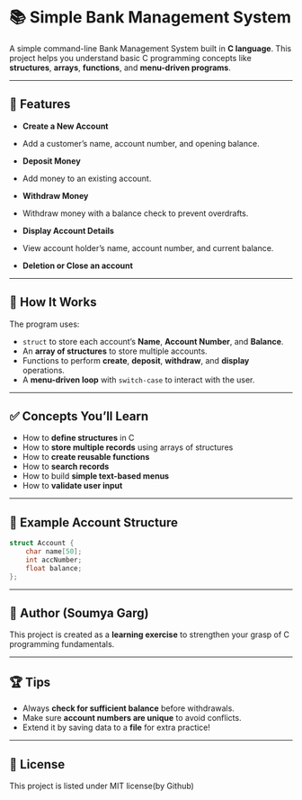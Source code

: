 

# 📚 Simple Bank Management System

A simple command-line Bank Management System built in **C language**.
This project helps you understand basic C programming concepts like **structures**, **arrays**, **functions**, and **menu-driven programs**.

---

## 🚀 Features

*  **Create a New Account**

  * Add a customer’s name, account number, and opening balance.
*  **Deposit Money**

  * Add money to an existing account.
*  **Withdraw Money**

  * Withdraw money with a balance check to prevent overdrafts.
*  **Display Account Details**

  * View account holder’s name, account number, and current balance.
* **Deletion or Close an account**
---

## 🔧 How It Works

The program uses:

* `struct` to store each account’s **Name**, **Account Number**, and **Balance**.
* An **array of structures** to store multiple accounts.
* Functions to perform **create**, **deposit**, **withdraw**, and **display** operations.
* A **menu-driven loop** with `switch-case` to interact with the user.

---

## ✅ Concepts You’ll Learn

* How to **define structures** in C
* How to **store multiple records** using arrays of structures
* How to **create reusable functions**
* How to **search records**
* How to build **simple text-based menus**
* How to **validate user input**

---

## 📌 Example Account Structure

```c
struct Account {
    char name[50];
    int accNumber;
    float balance;
};
```

---

## 📣 Author (Soumya Garg)

This project is created as a **learning exercise** to strengthen your grasp of C programming fundamentals.

---

## 🏆 Tips

* Always **check for sufficient balance** before withdrawals.
* Make sure **account numbers are unique** to avoid conflicts.
* Extend it by saving data to a **file** for extra practice!

---

## 🔗 License
This project is listed under MIT license(by Github)
